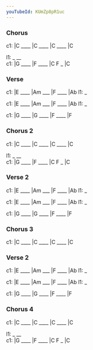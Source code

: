```yaml
---
youTubeId: KUmZp8pR1uc
---
```


### Chorus

c1: |C ____ |C ____ |C ____ |C

l1:  _               __    
c1: |G ____ |F ____ |C F _ |C

### Verse

c1: |E ____ |Am ___ |F ____ |Ab
l1:  _

c1: |E ____ |Am ___ |F ____ |Ab
l1:  _

c1: |G ____ |G ____ |F ____ |F

### Chorus 2

c1: |C ____ |C ____ |C ____ |C

l1:  _               __    
c1: |G ____ |F ____ |C F _ |C

### Verse 2

c1: |E ____ |Am ___ |F ____ |Ab
l1:  _

c1: |E ____ |Am ___ |F ____ |Ab
l1:  _

c1: |G ____ |G ____ |F ____ |F

### Chorus 3

c1: |C ____ |C ____ |C ____ |C

### Verse 2

c1: |E ____ |Am ___ |F ____ |Ab
l1:  _

c1: |E ____ |Am ___ |F ____ |Ab
l1:  _

c1: |G ____ |G ____ |F ____ |F

### Chorus 4

c1: |C ____ |C ____ |C ____ |C

l1:  _               __    
c1: |G ____ |F ____ |C F _ |C